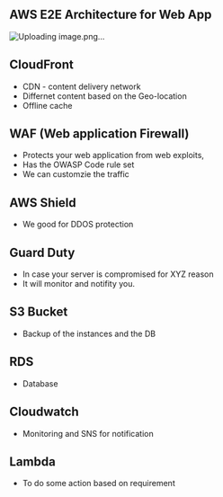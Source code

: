 ## AWS E2E Architecture for Web App

![Uploading image.png…]()

CloudFront 
--
- CDN  - content delivery network
- Differnet content based on the Geo-location
- Offline cache

WAF (Web application Firewall)
--
- Protects your web application from web exploits,
- Has the OWASP Code rule set
- We can customzie the traffic

AWS Shield
--
- We good for DDOS protection

Guard Duty
--
- In case your server is compromised for XYZ reason
- It will monitor and notifity you.

S3 Bucket
--
- Backup of the instances and the DB

RDS
--
- Database

Cloudwatch
--
- Monitoring and SNS for notification

Lambda
--
- To do some action based on requirement





